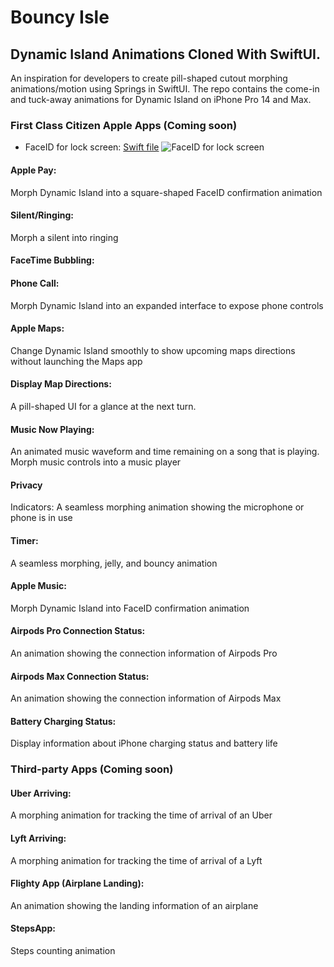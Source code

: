 # Bouncy Isle 
## Dynamic Island Animations Cloned With SwiftUI. 
An inspiration for developers to create pill-shaped cutout morphing animations/motion using Springs in SwiftUI. The repo contains the come-in and tuck-away animations for Dynamic Island on iPhone Pro 14 and Max.

### First Class Citizen Apple Apps (Coming soon)
- FaceID for lock screen: [Swift file]()
![FaceID for lock screen](https://github.com/amosgyamfi/dynamic-island-animations/blob/main/Img/faceIDLockScreeen.gif)


#### Apple Pay: 
Morph Dynamic Island into a square-shaped FaceID confirmation animation


#### Silent/Ringing:
Morph a silent into ringing


#### FaceTime Bubbling:


#### Phone Call:
Morph Dynamic Island into an expanded interface to expose phone controls


#### Apple Maps: 
Change Dynamic Island smoothly to show upcoming maps directions without launching the Maps app


#### Display Map Directions:
A pill-shaped UI for a glance at the next turn.


#### Music Now Playing:
An animated music waveform and time remaining on a song that is playing. Morph music controls into a music player


#### Privacy 
Indicators: 
A seamless morphing animation showing the microphone or phone is in use


#### Timer:
A seamless morphing, jelly, and bouncy animation


#### Apple Music: 
Morph Dynamic Island into FaceID confirmation animation


#### Airpods Pro Connection Status: 
An animation showing the connection information of Airpods Pro


#### Airpods Max Connection Status:
An animation showing the connection information of Airpods Max


#### Battery Charging Status: 
Display information about iPhone charging status and battery life


### Third-party Apps (Coming soon)
#### Uber Arriving: 
A morphing animation for tracking the time of arrival of an Uber


#### Lyft Arriving:
A morphing animation for tracking the time of arrival of a Lyft


#### Flighty App (Airplane Landing):
An animation showing the landing information of an airplane


#### StepsApp: 
Steps counting animation


